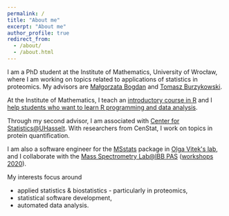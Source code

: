 ```yaml
---
permalink: /
title: "About me"
excerpt: "About me"
author_profile: true
redirect_from: 
  - /about/
  - /about.html
---
```


I am a PhD student at the Institute of Mathematics, University of Wrocław, where I am working on topics related to applications of statistics in proteomics. 
My advisors are [Małgorzata Bogdan](http://www.math.uni.wroc.pl/~mbogdan/) and [Tomasz Burzykowski](https://www.uhasselt.be/fiche_en?email=tomasz.burzykowski).

At the Institute of Mathematics, I teach an [introductory course in R](https://mstaniak.github.io/teaching/2019-fall-R) and I [help students who want to learn R programming and data analysis](https://github.com/StatsIMUWr/R_Workshops).

Through my second advisor, I am associated with [Center for Statistics@UHasselt](https://www.uhasselt.be/censtat). With researchers from CenStat, I work on topics in protein quantification.

I am also a software engineer for the [MSstats](https://github.com/MeenaChoi/MSstats) package in [Olga Vitek's lab](https://olga-vitek-lab.ccis.northeastern.edu/), and I collaborate with the [Mass Spectrometry Lab@IBB PAS](http://shiny.mslab-ibb.pl/shiny/HaDeX/) ([workshops 2020](https://hadexversum.github.io/DIADeMS/)).

My interests focus around
* applied statistics & biostatistics - particularly in proteomics,
* statistical software development,
* automated data analysis.
